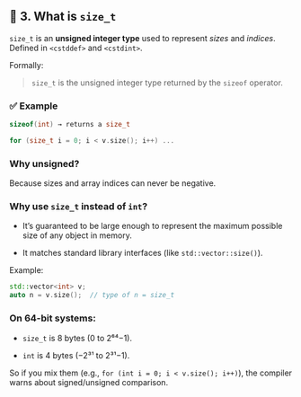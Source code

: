 
## 🔹 3. What is `size_t`

`size_t` is an **unsigned integer type** used to represent _sizes_ and _indices_.  
Defined in `<cstddef>` and `<cstdint>`.

Formally:

> `size_t` is the unsigned integer type returned by the `sizeof` operator.

### ✅ Example

```cpp
sizeof(int) → returns a size_t

for (size_t i = 0; i < v.size(); i++) ...
```
### Why unsigned?

Because sizes and array indices can never be negative.

### Why use `size_t` instead of `int`?

- It’s guaranteed to be large enough to represent the maximum possible size of any object in memory.
    
- It matches standard library interfaces (like `std::vector::size()`).
    

Example:

```cpp
std::vector<int> v;
auto n = v.size();  // type of n = size_t
```

### On 64-bit systems:

- `size_t` is 8 bytes (0 to 2⁶⁴−1).
    
- `int` is 4 bytes (−2³¹ to 2³¹−1).
    

So if you mix them (e.g., `for (int i = 0; i < v.size(); i++)`), the compiler warns about signed/unsigned comparison.